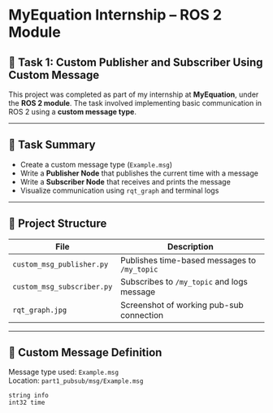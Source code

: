 # MyEquation Internship – ROS 2 Module  
## 🧪 Task 1: Custom Publisher and Subscriber Using Custom Message

This project was completed as part of my internship at **MyEquation**, under the **ROS 2 module**. The task involved implementing basic communication in ROS 2 using a **custom message type**.

---

## 🧠 Task Summary

- Create a custom message type (`Example.msg`)
- Write a **Publisher Node** that publishes the current time with a message
- Write a **Subscriber Node** that receives and prints the message
- Visualize communication using `rqt_graph` and terminal logs

---

## 📂 Project Structure

| File                         | Description                                      |
|------------------------------|--------------------------------------------------|
| `custom_msg_publisher.py`    | Publishes time-based messages to `/my_topic`     |
| `custom_msg_subscriber.py`   | Subscribes to `/my_topic` and logs message       |
| `rqt_graph.jpg`              | Screenshot of working pub-sub connection         |

---

## 💬 Custom Message Definition

Message type used: `Example.msg`  
Location: `part1_pubsub/msg/Example.msg`

```plaintext
string info
int32 time
